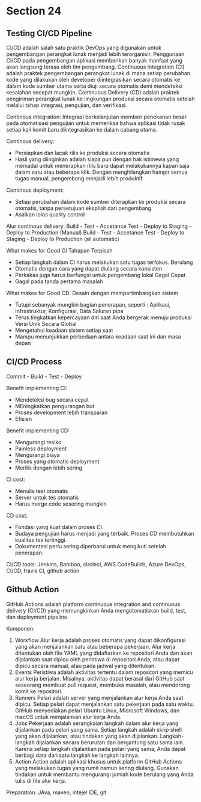 # Section 24

## Testing CI/CD Pipeline
CI/CD adalah salah satu praktik DevOps yang digunakan untuk pengembangan perangkat lunak menjadi lebih terorganisir. Penggunaan CI/CD pada pengembangan aplikasi memberikan banyak manfaat yang akan langsung terasa oleh tim pengembang.
Continuous Integration (CI) adalah praktek pengembangan perangkat lunak di mana setiap perubahan kode yang dilakukan oleh developer diintegrasikan secara otomatis ke dalam kode sumber utama serta diuji secara otomatis demi mendeteksi kesalahan secepat mungkin.
Continuous Delivery (CD) adalah praktek pengiriman perangkat lunak ke lingkungan produksi secara otomatis setelah melalui tahap integrasi, pengujian, dan verifikasi.

Continous integration:
Integrasi berkelanjutan memberi penekanan besar pada otomatisasi pengujian untuk memeriksa bahwa aplikasi tidak rusak setiap kali komit baru diintegrasikan ke dalam cabang utama.

Continous delivery:
- Persiapkan dan lacak rilis ke produksi secara otomatis
- Hasil yang diinginkan adalah siapa pun dengan hak istimewa yang memadai untuk menerapkan rilis baru dapat melakukannya kapan saja dalam satu atau beberapa klik. Dengan menghilangkan hampir semua tugas manual, pengembang menjadi lebih produktif

Continous deployment:
- Setiap perubahan dalam kode sumber diterapkan ke produksi secara otomatis, tanpa persetujuan eksplisit dari pengembang
- Asalkan lolos quality control

Alur continous delivery:
Build - Test - Accetance Test - Deploy to Staging - Deploy to Production (Manual)
Build - Test - Accetance Test - Deploy to Staging - Deploy to Production (all automatic)

What makes for Good CI
Tahapan Terpisah
- Setiap langkah dalam CI harus melakukan satu tugas terfokus.
Berulang
- Otomatis dengan cara yang dapat diulang secara konsisten
- Perkakas juga harus berfungsi untuk pengembang lokal
Gagal Cepat
- Gagal pada tanda pertama masalah

What makes for Good CD:
Desain dengan mempertimbangkan sistem
- Tutupi sebanyak mungkin bagian penerapan, seperti : Aplikasi, Infrastruktur, Konfigurasi, Data
Saluran pipa
- Terus tingkatkan kepercayaan diri saat Anda bergerak menuju produksi
Versi Unik Secara Global
- Mengetahui keadaan sistem setiap saat
- Mampu menunjukkan perbedaan antara keadaan saat ini dan masa depan

## CI/CD Process
Commit - Build - Test - Deploy

Benefit implementing CI:
- Mendeteksi bug secara cepat
- MEningkatkan pengurangan but
- Proses development lebih transparan
- Efisien

Benefit implementing CD:
- Mengurangi resiko
- Painless deployment
- Mengurangi biaya
- Proses yang otomatis deployment
- Merilis dengan lebih sering

CI cost:
- Menulis test otomatis
- Server untuk tes otomatis
- Harus merge code sesering mungkin

CD cost:
- Fondasi yang kuat dalam proses CI.
- Budaya pengujian harus menjadi yang terbaik. Proses CD membutuhkan kualitas tes tertinggi.
- Dokumentasi perlu sering diperbarui untuk mengikuti setelah penerapan.

CI/CD tools:
Jenkins, Bamboo, circleci, AWS CodeBuilds, Azure DevOps, CI/CD, travis CI, github action

## Github Action
GitHub Actions adalah platform continuous integration and continuous delivery (CI/CD) yang memungkinkan Anda mengotomatiskan build, test, dan deployment pipeline.

Komponen:
1. Workflow
Alur kerja adalah proses otomatis yang dapat dikonfigurasi yang akan menjalankan satu atau beberapa pekerjaan. Alur kerja ditentukan oleh file YAML yang didaftarkan ke repositori Anda dan akan dijalankan saat dipicu oleh peristiwa di repositori Anda, atau dapat dipicu secara manual, atau pada jadwal yang ditentukan.
2. Events
Peristiwa adalah aktivitas tertentu dalam repositori yang memicu alur kerja berjalan. Misalnya, aktivitas dapat berasal dari GitHub saat seseorang membuat pull request, membuka masalah, atau mendorong komit ke repositori.
3. Runners
Pelari adalah server yang menjalankan alur kerja Anda saat dipicu. Setiap pelari dapat menjalankan satu pekerjaan pada satu waktu. GitHub menyediakan pelari Ubuntu Linux, Microsoft Windows, dan macOS untuk menjalankan alur kerja Anda.
4. Jobs
Pekerjaan adalah serangkaian langkah dalam alur kerja yang dijalankan pada pelari yang sama. Setiap langkah adalah skrip shell yang akan dijalankan, atau tindakan yang akan dijalankan. Langkah-langkah dijalankan secara berurutan dan bergantung satu sama lain. Karena setiap langkah dijalankan pada pelari yang sama, Anda dapat berbagi data dari satu langkah ke langkah lainnya.
5. Action
Action adalah aplikasi khusus untuk platform GitHub Actions yang melakukan tugas yang rumit namun sering diulang. Gunakan tindakan untuk membantu mengurangi jumlah kode berulang yang Anda tulis di file alur kerja.

Preparation: JAva, maven, intejel IDE, git
